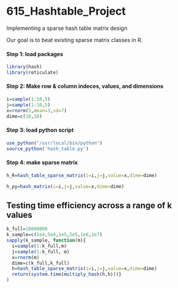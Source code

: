 # 615_Hashtable_Project
Implementing a sparse hash table matrix design

Our goal is to beat existing sparse matrix classes in R.
#### Step 1: load packages
```R
library(hash)
library(reticulate)
```

#### Step 2: Make row & column indeces, values, and dimensions
```R
i=sample(1:10,5)
j=sample(1:10,5)
x=rnorm(5,mean=3,sd=7)
dime=c(10,10)
```

#### Step 3: load python script
```R
use_python("/usr/local/bin/python")
source_python('hash_table.py')
```


#### Step 4: make sparse matrix
```R
h_R=hash_table_sparse_matrix(i=i,j=j,value=x,dime=dime)

h_py=hash_matrix(i=i,j=j,value=x,dime=dime)
```

## Testing time efficiency across a range of k values
```R
k_full=10000000
k_sample=c(1e4,5e4,1e5,5e5,1e6,1e7)
sapply(k_sample, function(m){
  i=sample(1:k_full,m)
  j=sample(1:k_full, m)
  x=rnorm(m)
  dime=c(k_full,k_full)
  h=hash_table_sparse_matrix(i=i,j=j,value=x,dime=dime)
  return(system.time(multiply_hash(h,h)))}
)
```
